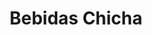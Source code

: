 ---
title: "Bebidas Chicha"
url: /san-juan-de-miraflores/bebidas-chicha/
shop: artículos para bebés
---
